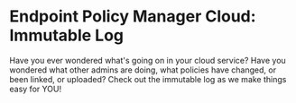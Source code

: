 # Endpoint Policy Manager Cloud: Immutable Log

Have you ever wondered what's going on in your cloud service? Have you wondered what other admins
are doing, what policies have changed, or been linked, or uploaded? Check out the immutable log as
we make things easy for YOU!
